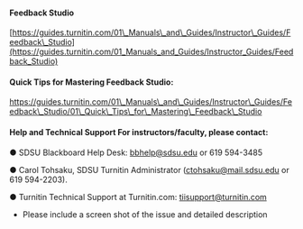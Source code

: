 #### Feedback Studio

[https://guides.turnitin.com/01\_Manuals\_and\_Guides/Instructor\_Guides/Feedback\_Studio](https://guides.turnitin.com/01_Manuals_and_Guides/Instructor_Guides/Feedback_Studio)

#### Quick Tips for Mastering Feedback Studio​:

https://guides.turnitin.com/01\_Manuals\_and\_Guides/Instructor\_Guides/Feedback\_Studio/01\_Quick\_Tips\_for\_Mastering\_Feedback\_Studio

#### Help and Technical Support For instructors/faculty​, please contact:

● SDSU Blackboard Help Desk​: bbhelp@sdsu.edu or 619 594-3485

● Carol Tohsaku, SDSU Turnitin Administrator ​\(ctohsaku@mail.sdsu.edu or 619 594-2203\).

● Turnitin Technical Support at Turnitin.com​: tiisupport@turnitin.com

* Please include a screen shot of the issue and detailed description



